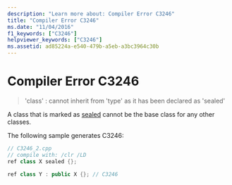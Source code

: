 ```yaml
---
description: "Learn more about: Compiler Error C3246"
title: "Compiler Error C3246"
ms.date: "11/04/2016"
f1_keywords: ["C3246"]
helpviewer_keywords: ["C3246"]
ms.assetid: ad85224a-e540-479b-a5eb-a3bc3964c30b
---
```

# Compiler Error C3246

> 'class' : cannot inherit from 'type' as it has been declared as 'sealed'

A class that is marked as [sealed](../../extensions/sealed-cpp-component-extensions.md) cannot be the base class for any other classes.

The following sample generates C3246:

```cpp
// C3246_2.cpp
// compile with: /clr /LD
ref class X sealed {};

ref class Y : public X {}; // C3246
```
